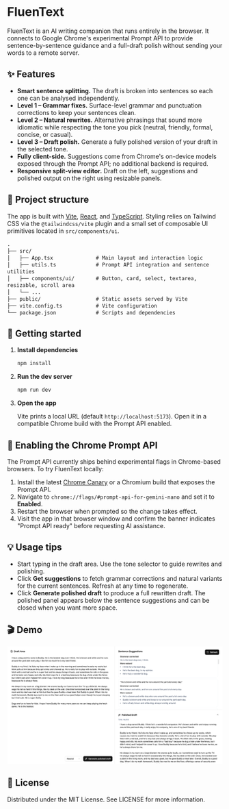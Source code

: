 # FluenText

FluenText is an AI writing companion that runs entirely in the browser. It connects to
Google Chrome's experimental Prompt API to provide sentence-by-sentence guidance and a
full-draft polish without sending your words to a remote server.

## ✨ Features

- **Smart sentence splitting.** The draft is broken into sentences so each one can be
  analysed independently.
- **Level 1 – Grammar fixes.** Surface-level grammar and punctuation corrections to keep
  your sentences clean.
- **Level 2 – Natural rewrites.** Alternative phrasings that sound more idiomatic while
  respecting the tone you pick (neutral, friendly, formal, concise, or casual).
- **Level 3 – Draft polish.** Generate a fully polished version of your draft in the
  selected tone.
- **Fully client-side.** Suggestions come from Chrome's on-device models exposed through
  the Prompt API; no additional backend is required.
- **Responsive split-view editor.** Draft on the left, suggestions and polished output on
  the right using resizable panels.

## 🧩 Project structure

The app is built with [Vite](https://vite.dev/), [React](https://react.dev/), and
[TypeScript](https://www.typescriptlang.org/). Styling relies on Tailwind CSS via the
`@tailwindcss/vite` plugin and a small set of composable UI primitives located in
`src/components/ui`.

```
.
├── src/
│   ├── App.tsx              # Main layout and interaction logic
│   ├── utils.ts             # Prompt API integration and sentence utilities
│   ├── components/ui/       # Button, card, select, textarea, resizable, scroll area
│   └── ...
├── public/                  # Static assets served by Vite
├── vite.config.ts           # Vite configuration
└── package.json             # Scripts and dependencies
```

## 🚀 Getting started

1. **Install dependencies**

   ```bash
   npm install
   ```

2. **Run the dev server**

   ```bash
   npm run dev
   ```

3. **Open the app**

   Vite prints a local URL (default `http://localhost:5173`). Open it in a compatible
   Chrome build with the Prompt API enabled.

## 🧪 Enabling the Chrome Prompt API

The Prompt API currently ships behind experimental flags in Chrome-based browsers. To
try FluenText locally:

1. Install the latest [Chrome Canary](https://www.google.com/chrome/canary/) or a
   Chromium build that exposes the Prompt API.
2. Navigate to `chrome://flags/#prompt-api-for-gemini-nano` and set it to **Enabled**.
3. Restart the browser when prompted so the change takes effect.
4. Visit the app in that browser window and confirm the banner indicates "Prompt API
   ready" before requesting AI assistance.

## 💡 Usage tips

- Start typing in the draft area. Use the tone selector to guide rewrites and polishing.
- Click **Get suggestions** to fetch grammar corrections and natural variants for the
  current sentences. Refresh at any time to regenerate.
- Click **Generate polished draft** to produce a full rewritten draft. The polished panel
  appears below the sentence suggestions and can be closed when you want more space.

## 🎬 Demo

<p align="center">
  <img src="docs/demo.png" width="700" alt="FluenText UI">
</p>

## 📄 License
Distributed under the MIT License. See LICENSE for more information.